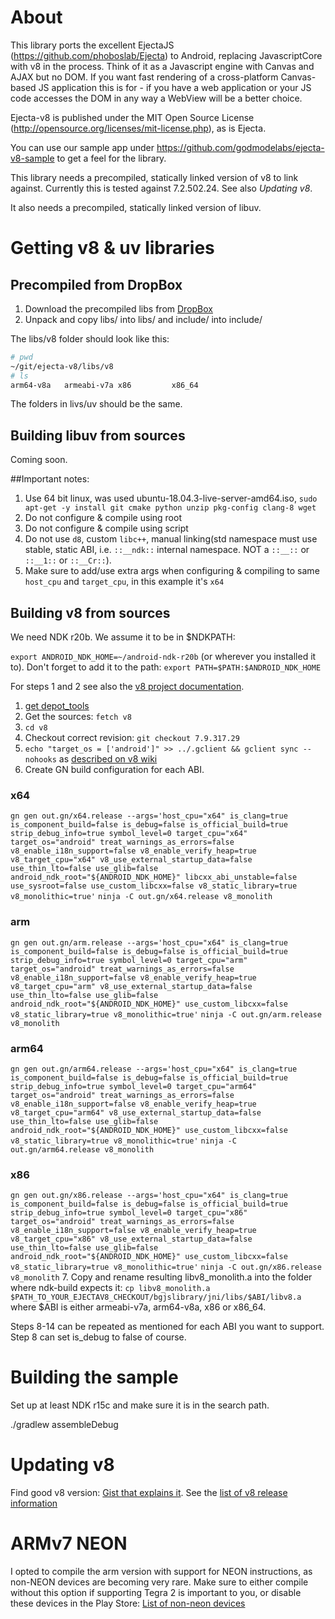 # About

This library ports the excellent EjectaJS
(https://github.com/phoboslab/Ejecta) to Android, replacing
JavascriptCore with v8 in the process. Think of it as a Javascript engine
with Canvas and AJAX but no DOM. If you want fast rendering of a
cross-platform Canvas-based JS application this is for - if you have a web
application or your JS code accesses the DOM in any way a WebView will be a
better choice.

Ejecta-v8 is published under the MIT Open Source License (http://opensource.org/licenses/mit-license.php), as is Ejecta.

You can use our sample app under https://github.com/godmodelabs/ejecta-v8-sample
to get a feel for the library.

This library needs a precompiled, statically linked version of v8 to link
against. Currently this is tested against 7.2.502.24. See also *Updating v8*.

It also needs a precompiled, statically linked version of libuv.

# Getting v8 & uv libraries

## Precompiled from DropBox
1. Download the precompiled libs from [DropBox](https://www.dropbox.com/s/d27e0xe4ozytu0l/v8-7.9.317.zip?dl=0)
2. Unpack and copy libs/ into libs/ and include/ into include/

The libs/v8 folder should look like this:
```bash
# pwd
~/git/ejecta-v8/libs/v8
# ls
arm64-v8a   armeabi-v7a x86         x86_64
```

The folders in livs/uv should be the same.

## Building libuv from sources

Coming soon.

##Important notes:
1. Use 64 bit linux, was used ubuntu-18.04.3-live-server-amd64.iso,  `sudo apt-get -y install git cmake python unzip pkg-config clang-8 wget`
2. Do not configure & compile using root
3. Do not configure & compile using script
4. Do not use `d8`, custom `libc++`, manual linking(std namespace must use stable, static ABI, i.e. `::__ndk::` internal namespace. NOT a  `::__::` or  `::__1::` or  `::__Cr::`).
5. Make sure to add/use extra args when configuring & compiling to same `host_cpu` and `target_cpu`, in this example it's `x64`

## Building v8 from sources

We need NDK r20b. We assume it to be in $NDKPATH:

`export ANDROID_NDK_HOME=~/android-ndk-r20b` (or wherever you installed it to). Don't forget to add it to the path:
`export PATH=$PATH:$ANDROID_NDK_HOME`

For steps 1 and 2 see also the [v8 project documentation](https://github.com/v8/v8/wiki/Using%20Git).

1. [get depot_tools](https://www.chromium.org/developers/how-tos/install-depot-tools)
2. Get the sources: `fetch v8`
3. `cd v8`
4. Checkout correct revision: `git checkout 7.9.317.29`
5. `echo "target_os = ['android']" >> ../.gclient && gclient sync --nohooks` as [described on v8 wiki](https://github.com/v8/v8/wiki/D8%20on%20Android)
6. Create GN build configuration for each ABI.
### x64
`gn gen out.gn/x64.release --args='host_cpu="x64" is_clang=true is_component_build=false is_debug=false is_official_build=true strip_debug_info=true symbol_level=0 target_cpu="x64" target_os="android" treat_warnings_as_errors=false v8_enable_i18n_support=false v8_enable_verify_heap=true v8_target_cpu="x64" v8_use_external_startup_data=false use_thin_lto=false use_glib=false android_ndk_root="${ANDROID_NDK_HOME}" libcxx_abi_unstable=false use_sysroot=false use_custom_libcxx=false v8_static_library=true v8_monolithic=true'`
`ninja -C out.gn/x64.release v8_monolith`
### arm
`gn gen out.gn/arm.release --args='host_cpu="x64" is_clang=true is_component_build=false is_debug=false is_official_build=true strip_debug_info=true symbol_level=0 target_cpu="arm" target_os="android" treat_warnings_as_errors=false v8_enable_i18n_support=false v8_enable_verify_heap=true v8_target_cpu="arm" v8_use_external_startup_data=false use_thin_lto=false use_glib=false android_ndk_root="${ANDROID_NDK_HOME}" use_custom_libcxx=false v8_static_library=true v8_monolithic=true'`
`ninja -C out.gn/arm.release v8_monolith`
### arm64
`gn gen out.gn/arm64.release --args='host_cpu="x64" is_clang=true is_component_build=false is_debug=false is_official_build=true strip_debug_info=true symbol_level=0 target_cpu="arm64" target_os="android" treat_warnings_as_errors=false v8_enable_i18n_support=false v8_enable_verify_heap=true v8_target_cpu="arm64" v8_use_external_startup_data=false use_thin_lto=false use_glib=false android_ndk_root="${ANDROID_NDK_HOME}" use_custom_libcxx=false v8_static_library=true v8_monolithic=true'`
`ninja -C out.gn/arm64.release v8_monolith`
### x86
`gn gen out.gn/x86.release --args='host_cpu="x64" is_clang=true is_component_build=false is_debug=false is_official_build=true strip_debug_info=true symbol_level=0 target_cpu="x86" target_os="android" treat_warnings_as_errors=false v8_enable_i18n_support=false v8_enable_verify_heap=true v8_target_cpu="x86" v8_use_external_startup_data=false use_thin_lto=false use_glib=false android_ndk_root="${ANDROID_NDK_HOME}" use_custom_libcxx=false v8_static_library=true v8_monolithic=true'`
`ninja -C out.gn/x86.release v8_monolith`
7. Copy and rename resulting libv8_monolith.a into the folder where ndk-build expects it: `cp libv8_monolith.a $PATH_TO_YOUR_EJECTAV8_CHECKOUT/bgjslibrary/jni/libs/$ABI/libv8.a` where
$ABI is either armeabi-v7a, arm64-v8a, x86 or x86_64.

Steps 8-14 can be repeated as mentioned for each ABI you want to support. Step 8 can set is_debug to false of course. 

# Building the sample

Set up at least NDK r15c and make sure it is in the search path.

./gradlew assembleDebug

# Updating v8

Find good v8 version: [Gist that explains
it](https://gist.github.com/domenic/aca7774a5d94156bfcc1).
See the [list of v8 release information](https://omahaproxy.appspot.com/)


# ARMv7 NEON

I opted to compile the arm version with support for NEON instructions, as non-NEON devices are becoming very rare. Make sure to either compile
without this option if supporting Tegra 2 is important to you, or disable these devices in the Play Store:
[List of non-neon devices](https://forum.unity3d.com/threads/failure-to-initialize-your-hardware-does-not-support-this-application-sorry.311613/#post-2139480)
